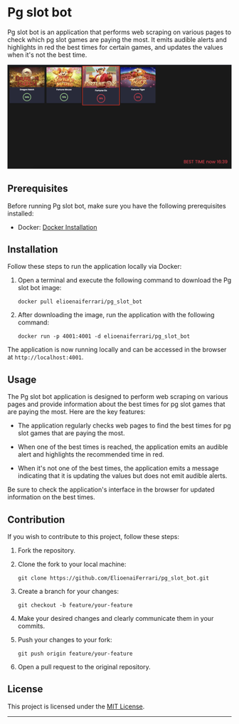 # Pg slot bot

Pg slot bot is an application that performs web scraping on various pages to check which pg slot games are paying the most. It emits audible alerts and highlights in red the best times for certain games, and updates the values when it's not the best time.

![app](./app.png)

## Prerequisites

Before running Pg slot bot, make sure you have the following prerequisites installed:

- Docker: [Docker Installation](https://docs.docker.com/get-docker/)

## Installation

Follow these steps to run the application locally via Docker:

1. Open a terminal and execute the following command to download the Pg slot bot image:

   ```shell
   docker pull elioenaiferrari/pg_slot_bot
   ```

2. After downloading the image, run the application with the following command:

   ```shell
   docker run -p 4001:4001 -d elioenaiferrari/pg_slot_bot
   ```

The application is now running locally and can be accessed in the browser at `http://localhost:4001`.

## Usage

The Pg slot bot application is designed to perform web scraping on various pages and provide information about the best times for pg slot games that are paying the most. Here are the key features:

- The application regularly checks web pages to find the best times for pg slot games that are paying the most.

- When one of the best times is reached, the application emits an audible alert and highlights the recommended time in red.

- When it's not one of the best times, the application emits a message indicating that it is updating the values but does not emit audible alerts.

Be sure to check the application's interface in the browser for updated information on the best times.

## Contribution

If you wish to contribute to this project, follow these steps:

1. Fork the repository.

2. Clone the fork to your local machine:

   ```shell
   git clone https://github.com/ElioenaiFerrari/pg_slot_bot.git
   ```

3. Create a branch for your changes:

   ```shell
   git checkout -b feature/your-feature
   ```

4. Make your desired changes and clearly communicate them in your commits.

5. Push your changes to your fork:

   ```shell
   git push origin feature/your-feature
   ```

6. Open a pull request to the original repository.

## License

This project is licensed under the [MIT License](LICENSE).

---